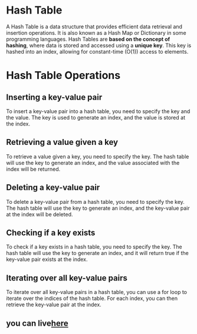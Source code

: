 # Hash Table

A Hash Table is a data structure that provides efficient data retrieval and insertion operations. It is also known as a Hash Map or Dictionary in some programming languages. Hash Tables are **based on the concept of hashing**, where data is stored and accessed using a **unique key**. This key is hashed into an index, allowing for constant-time (O(1)) access to elements.

# Hash Table Operations

## Inserting a key-value pair

To insert a key-value pair into a hash table, you need to specify the key and the value. The key is used to generate an index, and the value is stored at the index.

## Retrieving a value given a key

To retrieve a value given a key, you need to specify the key. The hash table will use the key to generate an index, and the value associated with the index will be returned.

## Deleting a key-value pair

To delete a key-value pair from a hash table, you need to specify the key. The hash table will use the key to generate an index, and the key-value pair at the index will be deleted.

## Checking if a key exists

To check if a key exists in a hash table, you need to specify the key. The hash table will use the key to generate an index, and it will return true if the key-value pair exists at the index.

## Iterating over all key-value pairs

To iterate over all key-value pairs in a hash table, you can use a for loop to iterate over the indices of the hash table. For each index, you can then retrieve the key-value pair at the index.

## you can live[here](https://shyam-brs.github.io/hash-table/)
